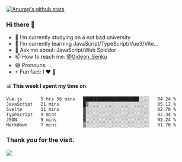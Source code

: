 [![Anurag's github stats](https://github-readme-stats.vercel.app/api?username=gideonsenku)](https://github.com/anuraghazra/github-readme-stats)
### Hi there 👋
- 🔭 I’m currently studying on a not bad university 
- 🌱 I’m currently learning JavaScript/TypeScript/Vue3/Vite...
- 💬 Ask me about: JavaScript/Web Spidder 
- 📫 How to reach me: [@Gideon_Senku](https://t.me/Gideon_Senku)
- 😄 Pronouns: ...
- ⚡ Fun fact: I ❤️ 🎵

📊 **This week I spent my time on**
<!--START_SECTION:waka-->

```text
Vue.js       5 hrs 56 mins   █████████████████████░░░░   84.24 %
JavaScript   21 mins         █▒░░░░░░░░░░░░░░░░░░░░░░░   05.12 %
Svelte       11 mins         ▓░░░░░░░░░░░░░░░░░░░░░░░░   02.70 %
TypeScript   9 mins          ▓░░░░░░░░░░░░░░░░░░░░░░░░   02.34 %
JSON         9 mins          ▓░░░░░░░░░░░░░░░░░░░░░░░░   02.24 %
Markdown     7 mins          ▒░░░░░░░░░░░░░░░░░░░░░░░░   01.70 %
```

<!--END_SECTION:waka-->


### Thank you for the visit.
![](http://profile-counter.glitch.me/gideonsenku/count.svg)
<!--
**GideonSenku/GideonSenku** is a ✨ _special_ ✨ repository because its `README.md` (this file) appears on your GitHub profile.

Here are some ideas to get you started:

- 🔭 I’m currently working on ...
- 🌱 I’m currently learning ...
- 👯 I’m looking to collaborate on ...
- 🤔 I’m looking for help with ...
- 💬 Ask me about ...
- 📫 How to reach me: ...
- 😄 Pronouns: ...
- ⚡ Fun fact: ...
-->
